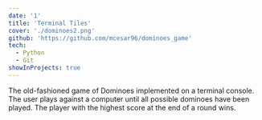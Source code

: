 ```yaml
---
date: '1'
title: 'Terminal Tiles'
cover: './dominoes2.png'
github: 'https://github.com/mcesar96/dominoes_game'
tech:
  - Python
  - Git
showInProjects: true
---
```


The old-fashioned game of Dominoes implemented on a terminal console. The user plays against a computer until all possible dominoes have been played. The player with the highest score at the end of a round wins.
